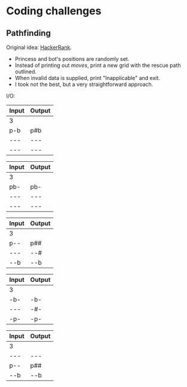 # Coding challenges

## Pathfinding

Original idea: [HackerRank](https://www.hackerrank.com/challenges/saveprincess).

* Princess and bot's positions are randomly set.
* Instead of printing out *moves*, print a new grid with the rescue path outlined.
* When invalid data is supplied, print "Inapplicable" and exit.
* I took not the best, but a very straightforward approach.

I/O:

| Input | Output |
--------|---------
| 3     |        |
| p-b   | p#b    |
| ---   | ---    |
| ---   | ---    |

| Input | Output |
--------|--------|
| 3     |        |
| pb-   | pb-    |
| ---   | ---    |
| ---   | ---    |

| Input | Output |
--------|--------|
| 3     |        |
| p--   | p##    |
| ---   | --#    |
| --b   | --b    |

| Input | Output |
--------|--------|
| 3     |        |
| -b-   | -b-    |
| ---   | -#-    |
| -p-   | -p-    |

| Input | Output |
--------|--------|
| 3     |        |
| ---   | ---    |
| p--   | p##    |
| --b   | --b    |
